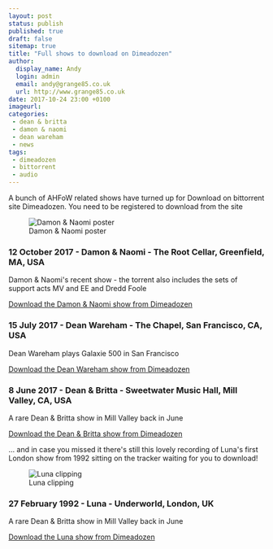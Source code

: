 ```yaml
---
layout: post
status: publish
published: true
draft: false
sitemap: true
title: "Full shows to download on Dimeadozen"
author:
  display_name: Andy
  login: admin
  email: andy@grange85.co.uk
  url: http://www.grange85.co.uk
date: 2017-10-24 23:00 +0100
imageurl:
categories:
 - dean & britta
 - damon & naomi
 - dean wareham
 - news
tags:
 - dimeadozen
 - bittorrent
 - audio
---
```

<p class="lead">A bunch of AHFoW related shows have turned up for Download on bittorrent site Dimeadozen. You need to be registered to download from the site</p>

<div class="col-md-4 float-right"><figure class="caption aligncenter"><img src="https://media.fullofwishes.co.uk/03-damon_and_naomi/show_assets/2017-10-12/2017-10-12-damon-and-naomi-poster.jpg" alt="Damon & Naomi poster" /><figcaption class="caption-text">Damon & Naomi poster</figcaption></figure></div>
<h3>12 October 2017 - Damon & Naomi - The Root Cellar, Greenfield, MA, USA</h3>
<p>Damon & Naomi's recent show - the torrent also includes the sets of support acts MV and EE and Dredd Foole</p>
<p><a href="http://www.dimeadozen.org/torrents-details.php?id=603762">Download the Damon & Naomi show from Dimeadozen</a></p>

<h3>15 July 2017 - Dean Wareham - The Chapel, San Francisco, CA, USA</h3>
<p>Dean Wareham plays Galaxie 500 in San Francisco</p>
<p><a href="http://www.dimeadozen.org/torrents-details.php?id=604165">Download the Dean Wareham show from Dimeadozen</a></p>

<h3>8 June 2017 - Dean & Britta - Sweetwater Music Hall, Mill Valley, CA, USA</h3>
<p>A rare Dean & Britta show in Mill Valley back in June</p>
<p><a href="http://www.dimeadozen.org/torrents-details.php?id=604164">Download the Dean & Britta show from Dimeadozen</a></p>

<p>&hellip; and in case you missed it there's still this lovely recording of Luna's first London show from 1992 sitting on the tracker waiting for you to download!</p>

<div class="col-md-4 float-right"><figure class="caption aligncenter"><img src="https://media.fullofwishes.co.uk/02-luna/docs/Luna_PrintAd_1992.jpg" alt="Luna clipping" /><figcaption class="caption-text">Luna clipping</figcaption></figure></div>

<h3>27 February 1992 - Luna - Underworld, London, UK</h3>
<p>A rare Dean & Britta show in Mill Valley back in June</p>
<p><a href="http://www.dimeadozen.org/torrents-details.php?id=585083">Download the Luna show from Dimeadozen</a></p>
